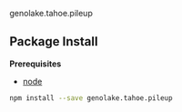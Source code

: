 genolake.tahoe.pileup

Package Install
---------------

**Prerequisites**
- [node](http://nodejs.org/)

```bash
npm install --save genolake.tahoe.pileup
```
